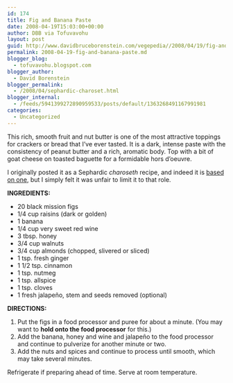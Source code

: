 ```yaml
---
id: 174
title: Fig and Banana Paste
date: 2008-04-19T15:03:00+00:00
author: DBB via Tofuvavohu
layout: post
guid: http://www.davidbruceborenstein.com/vegepedia//2008/04/19/fig-and-banana-paste/
permalink: 2008-04-19-fig-and-banana-paste.md
blogger_blog:
  - tofuvavohu.blogspot.com
blogger_author:
  - David Borenstein
blogger_permalink:
  - /2008/04/sephardic-charoset.html
blogger_internal:
  - /feeds/5941399272890959533/posts/default/1363268491167991981
categories:
  - Uncategorized
---
```

This rich, smooth fruit and nut butter is one of the most attractive toppings for crackers or bread that I&#8217;ve ever tasted. It is a dark, intense paste with the consistency of peanut butter and a rich, aromatic body. Top with a bit of goat cheese on toasted baguette for a formidable hors d&#8217;oeuvre.

I originally posted it as a Sephardic <span style="font-style: italic;">charoseth</span> recipe, and indeed it is [based on one](http://www.epicurious.com/articlesguides/holidays/passover/charosetrecipes/recipes/food/views/234300), but I simply felt it was unfair to limit it to that role.

<span style="font-weight: bold;">INGREDIENTS:<br /></span> 

  * 20 black mission figs
  * 1/4 cup raisins (dark or golden)
  * 1 banana
  * 1/4 cup very sweet red wine
  * 3 tbsp. honey
  * 3/4 cup walnuts
  * 3/4 cup almonds (chopped, slivered or sliced)
  * 1 tsp. fresh ginger
  * 1 1/2 tsp. cinnamon
  * 1 tsp. nutmeg
  * 1 tsp. allspice
  * 1 tsp. cloves
  * 1 fresh jalapeño, stem and seeds removed (optional)

<span style="font-weight: bold;">DIRECTIONS:<br /></span> 

  1. Put the figs in a food processor and puree for about a minute. (You may want to <span style="font-weight: bold;">hold onto the food processor</span> for this.)
  2. Add the banana, honey and wine and jalapeño to the food processor and continue to pulverize for another minute or two.
  3. Add the nuts and spices and continue to process until smooth, which may take several minutes.

Refrigerate if preparing ahead of time. Serve at room temperature.<span style="font-weight: bold;"></span>